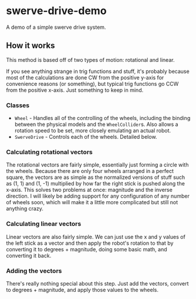 # swerve-drive-demo
A demo of a simple swerve drive system.

## How it works
This method is based off of two types of motion: rotational and linear.

If you see anything strange in trig functions and stuff, it's probably because most of the calculations are done CW from the positive y-axis for convenience reasons (or something), but typical trig functions go CCW from the positive x-axis. Just something to keep in mind.

### Classes
 * `Wheel` - Handles all of the controlling of the wheels, including the binding between the physical models and the `WheelCollider`s. Also allows a rotation speed to be set, more closely emulating an actual robot.
 * `SwerveDrive` - Controls each of the wheels. Detailed below.

### Calculating rotational vectors
The rotational vectors are fairly simple, essentially just forming a circle with the wheels. Because there are only four wheels arranged in a perfect square, the vectors are as simple as the normalized versions of stuff such as (1, 1) and (1, -1) multiplied by how far the right stick is pushed along the x-axis. This solves two problems at once: magnitude and the inverse direction. I will likely be adding support for any configuration of any number of wheels soon, which will make it a little more complicated but still not anything crazy.

### Calculating linear vectors
Linear vectors are also fairly simple. We can just use the x and y values of the left stick as a vector and then apply the robot's rotation to that by converting it to degrees + magnitude, doing some basic math, and converting it back.

### Adding the vectors
There's really nothing special about this step. Just add the vectors, convert to degrees + magnitude, and apply those values to the wheels.
